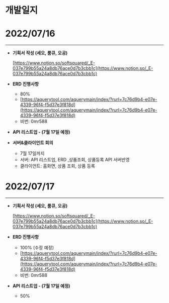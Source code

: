 # 개발일지

# 2022/07/16

---

- **기획서 작성 (세오, 룸큐, 오공)**
    
    [https://www.notion.so/softsquared/_E-037e799b55a24a8db76ace0d7b3cbb1c](https://www.notion.so/_E-037e799b55a24a8db76ace0d7b3cbb1c)
    

- **ERD 진행사항**
    - 80%
    - [https://aquerytool.com/aquerymain/index/?rurl=7c76d9b4-e07e-4339-96f4-f5d37e3f818d](https://aquerytool.com/aquerymain/index/?rurl=7c76d9b4-e07e-4339-96f4-f5d37e3f818d)
    - 비번: 0mr588

- **API 리스트업 - (7월 17일 예정)**

  

- **서버&클라이언트 회의**
    - 7월 17일까지
    - 서버: API 리스트업, ERD ,상품조회, 상품등록  API  서버반영
    - 클라이언트: 홈화면, 상품 조회, 상품 등록

# 2022/07/17

---

- **기획서 작성 (세오, 룸큐, 오공)**
    
    [https://www.notion.so/softsquared/_E-037e799b55a24a8db76ace0d7b3cbb1c](https://www.notion.so/_E-037e799b55a24a8db76ace0d7b3cbb1c)
    

- **ERD 진행사항**
    - 100% (수정 예정)
    - [https://aquerytool.com/aquerymain/index/?rurl=7c76d9b4-e07e-4339-96f4-f5d37e3f818d](https://aquerytool.com/aquerymain/index/?rurl=7c76d9b4-e07e-4339-96f4-f5d37e3f818d)
    - 비번: 0mr588

- **API 리스트업 - (7월 17일 예정)**
    - 50%
